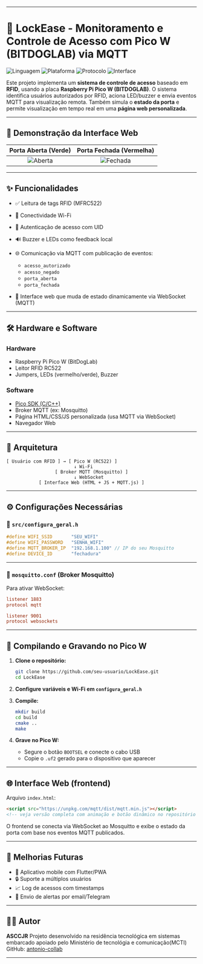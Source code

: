 
---

# 🔐 LockEase - Monitoramento e Controle de Acesso com Pico W (BITDOGLAB) via MQTT

![Linguagem](https://img.shields.io/badge/Linguagem-C-blue.svg)
![Plataforma](https://img.shields.io/badge/Plataforma-Raspberry%20Pi%20Pico%20W-purple.svg)
![Protocolo](https://img.shields.io/badge/Protocolo-MQTT-orange.svg)
![Interface](https://img.shields.io/badge/Interface-Web%20Customizada-green.svg)

Este projeto implementa um **sistema de controle de acesso** baseado em **RFID**, usando a placa **Raspberry Pi Pico W (BITDOGLAB)**. O sistema identifica usuários autorizados por RFID, aciona LED/buzzer e envia eventos MQTT para visualização remota. Também simula o **estado da porta** e permite visualização em tempo real em uma **página web personalizada**.

---

## 📲 Demonstração da Interface Web

|   Porta Aberta (Verde)  |  Porta Fechada (Vermelha)  |
| :---------------------: | :------------------------: |
| ![Aberta](img_open.png) | ![Fechada](img_closed.png) |

---

## ✨ Funcionalidades

* ✅ Leitura de tags RFID (MFRC522)
* 📶 Conectividade Wi-Fi
* 🔐 Autenticação de acesso com UID
* 🔊 Buzzer e LEDs como feedback local
* 🌐 Comunicação via MQTT com publicação de eventos:

  * `acesso_autorizado`
  * `acesso_negado`
  * `porta_aberta`
  * `porta_fechada`
* 📡 Interface web que muda de estado dinamicamente via WebSocket (MQTT)

---

## 🛠️ Hardware e Software

### Hardware

* Raspberry Pi Pico W (BitDogLab)
* Leitor RFID RC522
* Jumpers, LEDs (vermelho/verde), Buzzer

### Software

* [Pico SDK (C/C++)](https://github.com/raspberrypi/pico-sdk)
* Broker MQTT (ex: Mosquitto)
* Página HTML/CSS/JS personalizada (usa MQTT via WebSocket)
* Navegador Web

---

## 🧱 Arquitetura

```
[ Usuário com RFID ] → [ Pico W (RC522) ]
                         ↓ Wi-Fi
                  [ Broker MQTT (Mosquitto) ]
                         ↓ WebSocket
            [ Interface Web (HTML + JS + MQTT.js) ]
```

---

## ⚙️ Configurações Necessárias

### 📁 `src/configura_geral.h`

```c
#define WIFI_SSID       "SEU_WIFI"
#define WIFI_PASSWORD   "SENHA_WIFI"
#define MQTT_BROKER_IP  "192.168.1.100" // IP do seu Mosquitto
#define DEVICE_ID       "fechadura"
```

---

### 📄 `mosquitto.conf` (Broker Mosquitto)

Para ativar WebSocket:

```conf
listener 1883
protocol mqtt

listener 9001
protocol websockets
```

---

## 🚀 Compilando e Gravando no Pico W

1. **Clone o repositório:**

   ```bash
   git clone https://github.com/seu-usuario/LockEase.git
   cd LockEase
   ```

2. **Configure variáveis e Wi-Fi em `configura_geral.h`**

3. **Compile:**

   ```bash
   mkdir build
   cd build
   cmake ..
   make
   ```

4. **Grave no Pico W:**

   * Segure o botão `BOOTSEL` e conecte o cabo USB
   * Copie o `.uf2` gerado para o dispositivo que aparecer

---

## 🌐 Interface Web (frontend)

Arquivo `index.html`:

```html
<script src="https://unpkg.com/mqtt/dist/mqtt.min.js"></script>
<!-- veja versão completa com animação e botão dinâmico no repositório -->
```

O frontend se conecta via WebSocket ao Mosquitto e exibe o estado da porta com base nos eventos MQTT publicados.

---


## 🔮 Melhorias Futuras

* 📱 Aplicativo mobile com Flutter/PWA
* 🔒 Suporte a múltiplos usuários
* 📈 Log de acessos com timestamps
* 📧 Envio de alertas por email/Telegram

---

## 👨‍💻 Autor

**ASCCJR**
Projeto desenvolvido na residência tecnológica em sistemas embarcado apoiado pelo Ministério de tecnológia e comunicação(MCTI)
GitHub: [antonio-collab](https://github.com/antonio-collab)

---
